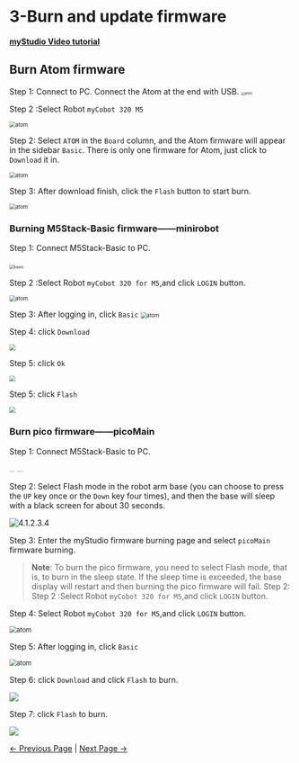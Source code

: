 # 3-Burn and update firmware

**[myStudio Video tutorial](https://www.bilibili.com/video/BV1Qr4y1N7B5/)**



## Burn Atom firmware

Step 1: Connect to PC. Connect the Atom at the end with USB.
<img src="../../../../resources/5-BasicApplication/5.2.2/m5/img/320/atom_pc.jpg" alt="atom" style="zoom:40%;" />



Step 2 :Select Robot `myCobot 320 M5`

<img src="../../../../resources/5-BasicApplication/5.2.2/m5/img/320/atom.png" alt="atom" style="zoom: 67%;" />

Step 2: Select `ATOM` in the `Board` column, and the Atom firmware will appear in the sidebar `Basic`. There is only one firmware for Atom, just click to `Download` it in.

<img src="../../../../resources/5-BasicApplication/5.2.2/m5/img/320/atom2.png" alt="atom" style="zoom: 67%;" />

Step 3:  After download finish, click the `Flash` button to start burn.

<img src="../../../../resources/5-BasicApplication/5.2.2/m5/img/320/atom3.png" alt="atom" style="zoom: 67%;" />





### Burning M5Stack-Basic firmware——minirobot

Step 1: Connect M5Stack-Basic to PC.

​	<img src="../../../../resources/5-BasicApplication/5.2.2/m5/img/320/basic_2_pc.jpg" alt="basic" style="zoom: 50%;" />

Step 2 :Select Robot `myCobot 320 for M5`,and click `LOGIN` button.

<img src="../../../../resources/5-BasicApplication/5.2.2/m5/img/320/1.png" alt="atom" style="zoom: 67%;" />





Step 3: After logging in, click `Basic`
	<img src="../../../../resources/5-BasicApplication/5.2.2/m5/img/320/2.png" alt="atom" style="zoom: 67%;" />

Step 4:  click `Download`

<img src="../../../../resources/5-BasicApplication/5.2.2/m5/img/320/3.png" style="zoom: 67%;" />



Step 5: click  `Ok`

<img src="../../../../resources/5-BasicApplication/5.2.2/m5/img/320/4.png" style="zoom:67%;" />



Step 5: click  `Flash`

<img src="../../../../resources/5-BasicApplication/5.2.2/m5/img/320/5.png" style="zoom:67%;" />

### Burn pico firmware——picoMain

Step 1: Connect M5Stack-Basic to PC.

<img src="../../../../resources/5-BasicApplication/5.2.2/m5/img/4.1.2.3.3.jpg" alt="4.1.2.3.3" style="zoom: 15%;" />



<img src="../../../../resources/5-BasicApplication/5.2.2/m5/img/320/basic_1_pc.jpg" alt="4.1.2.3.3" style="zoom: 15%;" />

Step 2: Select Flash mode in the robot arm base (you can choose to press the `UP` key once or the `Down` key four times), and then the base will sleep with a black screen for about 30 seconds.

![4.1.2.3.4](../../../../resources/5-BasicApplication/5.2.2/m5/img/4.1.2.3.4.gif)



Step 3: Enter the myStudio firmware burning page and select `picoMain` firmware burning.

> **Note**: To burn the pico firmware, you need to select Flash mode, that is, to burn in the sleep state. If the sleep time is exceeded, the base display will restart and then burning the pico firmware will fail. Step 2: Step 2 :Select Robot `myCobot 320 for M5`,and click `LOGIN` button.



Step 4: Select Robot `myCobot 320 for M5`,and click `LOGIN` button.

<img src="../../../../resources/5-BasicApplication/5.2.2/m5/img/320/1.png" alt="atom" style="zoom:80%;" />





Step 5: After logging in, click `Basic`

<img src="../../../../resources/5-BasicApplication/5.2.2/m5/img/320/2.png" alt="atom" style="zoom: 80%;" />



Step 6: click `Download`    and click `Flash` to burn.

![](../../../../resources/5-BasicApplication/5.2.2/m5/img/320/6.png)





Step 7: click `Flash` to burn.

![](../../../../resources/5-BasicApplication/5.2.2/m5/img/320/8.png)


[← Previous Page](./2-install_driver.md) | [Next Page →](./4-other_function.md)